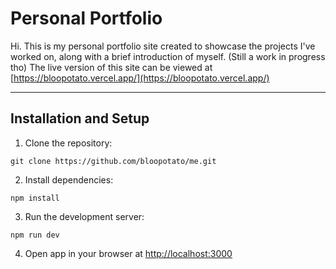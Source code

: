 # Personal Portfolio
Hi. This is my personal portfolio site created to showcase the projects I've worked on, along with a brief introduction of myself. (Still a work in progress tho)
The live version of this site can be viewed at [https://bloopotato.vercel.app/](https://bloopotato.vercel.app/)

---
## Installation and Setup
1. Clone the repository:
```
git clone https://github.com/bloopotato/me.git
```
2. Install dependencies:
```
npm install
```
3. Run the development server:
```
npm run dev
```
4. Open app in  your browser at [http://localhost:3000](http://localhost:3000)